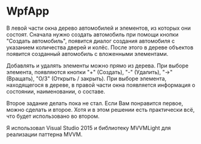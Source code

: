 # WpfApp
В левой части окна дерево автомобилей и элементов, из которых они состоят.
Сначала нужно создать автомобиль при помощи кнопки "Создать автомобиль", появится диалог создания автомобиля с указанием количества дверей и колёс.
После этого в дереве объектов появится созданный автомобиль с вложенными элементами.

Добавлять и удалять элементы можно прямо из дерева. При выборе элемента, появляются кнопки "+" (Создать), "-" (Удалить),  "->" (Вращать), "О/З" (Открыть / закрыть).
При выборе элемента, находящегося в дереве, в правой части окна появляется информация о состоянии, наименовании, о составе.


Второе задание делать пока не стал. 
Если Вам понравится первое, можно сделать и второе. Хотя и в этом решении есть практически всё, что будет использовано во втором.

Я использовал Visual Studio 2015 и библиотеку MVVMLight для реализации паттерна MVVM.
